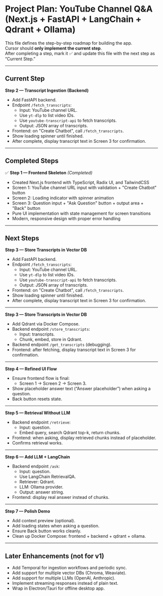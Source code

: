 # Project Plan: YouTube Channel Q&A (Next.js + FastAPI + LangChain + Qdrant + Ollama)

This file defines the step-by-step roadmap for building the app.  
Cursor should **only implement the current step**.  
After completing a step, mark it ✅ and update this file with the next step as “Current Step.”  

---

## Current Step
**Step 2 — Transcript Ingestion (Backend)**

- Add FastAPI backend.
- Endpoint `/fetch_transcripts`:
  - Input: YouTube channel URL.
  - Use `yt-dlp` to list video IDs.
  - Use `youtube-transcript-api` to fetch transcripts.
  - Output: JSON array of transcripts.
- Frontend: on "Create Chatbot", call `/fetch_transcripts`.
- Show loading spinner until finished.
- After complete, display transcript text in Screen 3 for confirmation.

---

## Completed Steps

✅ **Step 1 — Frontend Skeleton** *(Completed)*
- Created Next.js frontend with TypeScript, Radix UI, and TailwindCSS
- Screen 1: YouTube channel URL input with validation + "Create Chatbot" button
- Screen 2: Loading indicator with spinner animation
- Screen 3: Question input + "Ask Question" button + output area + "Back" button
- Pure UI implementation with state management for screen transitions
- Modern, responsive design with proper error handling

---

## Next Steps

**Step 3 — Store Transcripts in Vector DB**
- Add FastAPI backend.
- Endpoint `/fetch_transcripts`:
  - Input: YouTube channel URL.
  - Use `yt-dlp` to list video IDs.
  - Use `youtube-transcript-api` to fetch transcripts.
  - Output: JSON array of transcripts.
- Frontend: on "Create Chatbot", call `/fetch_transcripts`.
- Show loading spinner until finished.
- After complete, display transcript text in Screen 3 for confirmation.

---

**Step 3 — Store Transcripts in Vector DB**
- Add Qdrant via Docker Compose.
- Backend endpoint `/store_transcripts`:
  - Input: transcripts.
  - Chunk, embed, store in Qdrant.
- Backend endpoint `/get_transcripts` (debugging).
- Frontend: after fetching, display transcript text in Screen 3 for confirmation.

---

**Step 4 — Refined UI Flow**
- Ensure frontend flow is final:
  - Screen 1 → Screen 2 → Screen 3.
- Show placeholder answer text (“Answer placeholder”) when asking a question.
- Back button resets state.

---

**Step 5 — Retrieval Without LLM**
- Backend endpoint `/retrieve`:
  - Input: question.
  - Embed query, search Qdrant top-k, return chunks.
- Frontend: when asking, display retrieved chunks instead of placeholder.
- Confirms retrieval works.

---

**Step 6 — Add LLM + LangChain**
- Backend endpoint `/ask`:
  - Input: question.
  - Use LangChain RetrievalQA.
  - Retriever: Qdrant.
  - LLM: Ollama provider.
  - Output: answer string.
- Frontend: display real answer instead of chunks.

---

**Step 7 — Polish Demo**
- Add context preview (optional).
- Add loading states when asking a question.
- Ensure Back button works cleanly.
- Clean up Docker Compose: frontend + backend + qdrant + ollama.

---

## Later Enhancements (not for v1)
- Add Temporal for ingestion workflows and periodic sync.
- Add support for multiple vector DBs (Chroma, Weaviate).
- Add support for multiple LLMs (OpenAI, Anthropic).
- Implement streaming responses instead of plain text.
- Wrap in Electron/Tauri for offline desktop app.
